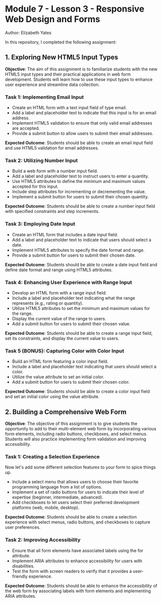 # Module 7 - Lesson 3 - Responsive Web Design and Forms
Author: Elizabeth Yates

In this repository, I completed the following assignment: 

## 1. Exploring New HTML5 Input Types

**Objective**: The aim of this assignment is to familiarize students with the new HTML5 input types and their practical applications in web form development. Students will learn how to use these input types to enhance user experience and streamline data collection.

### Task 1: Implementing Email Input

- Create an HTML form with a text input field of type email.
- Add a label and placeholder text to indicate that this input is for an email address.
- Implement HTML5 validation to ensure that only valid email addresses are accepted.
- Provide a submit button to allow users to submit their email addresses.

**Expected Outcome**: Students should be able to create an email input field and use HTML5 validation for email addresses.

### Task 2: Utilizing Number Input

- Build a web form with a number input field.
- Add a label and placeholder text to instruct users to enter a quantity.
- Use HTML5 attributes to define the minimum and maximum values accepted for this input.
- Include step attributes for incrementing or decrementing the value.
- Implement a submit button for users to submit their chosen quantity.

**Expected Outcome**: Students should be able to create a number input field with specified constraints and step increments.

### Task 3: Employing Date Input

- Create an HTML form that includes a date input field.
- Add a label and placeholder text to indicate that users should select a date.
- Implement HTML5 attributes to specify the date format and range.
- Provide a submit button for users to submit their chosen date.

**Expected Outcome**: Students should be able to create a date input field and define date format and range using HTML5 attributes.

### Task 4: Enhancing User Experience with Range Input

- Develop an HTML form with a range input field.
- Include a label and placeholder text indicating what the range represents (e.g., rating or quantity).
- Utilize HTML5 attributes to set the minimum and maximum values for the range.
- Display the current value of the range to users.
- Add a submit button for users to submit their chosen value.

**Expected Outcome**: Students should be able to create a range input field, set its constraints, and display the current value to users.

### Task 5 (BONUS): Capturing Color with Color Input

- Build an HTML form featuring a color input field.
- Include a label and placeholder text indicating that users should select a color.
- Utilize the value attribute to set an initial color.
- Add a submit button for users to submit their chosen color.

**Expected Outcome**: Students should be able to create a color input field and set an initial color using the value attribute.

## 2. Building a Comprehensive Web Form

**Objective**: The objective of this assignment is to give students the opportunity to add to their multi-element web form by incorporating various form elements, including radio buttons, checkboxes, and select menus. Students will also practice implementing form validation and improving accessibility.

### Task 1: Creating a Selection Experience

Now let's add some different selection features to your form to spice things up.

- Include a select menu that allows users to choose their favorite programming language from a list of options.
- Implement a set of radio buttons for users to indicate their level of expertise (beginner, intermediate, advanced).
- Add checkboxes to let users select their preferred development platforms (web, mobile, desktop).

**Expected Outcome**: Students should be able to create a selection experience with select menus, radio buttons, and checkboxes to capture user preferences.

### Task 2: Improving Accessibility

- Ensure that all form elements have associated labels using the for attribute.
- Implement ARIA attributes to enhance accessibility for users with disabilities.
- Test the form with screen readers to verify that it provides a user-friendly experience.

**Expected Outcome**: Students should be able to enhance the accessibility of the web form by associating labels with form elements and implementing ARIA attributes.